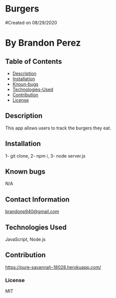 
# Burgers
    
#Created on 08/29/2020

# By Brandon Perez


## Table of Contents
* [Description](#Description)
* [Installation](#Installation)
* [Knoun-bugs](#Known-bugs)
* [Technologies-Used](#Technologies-Used)
* [Contribution](#Contribution)
* [License](License)

## Description 
This app allows users to track the burgers they eat.
    
## Installation
1- git clone, 2- npm i, 3- node server.js
    
## Known bugs
N/A
    
## Contact Information
brandonp940@gmail.com
    
## Technologies Used 
JavaScript, Node.js
    
## Contribution
https://pure-savannah-18028.herokuapp.com/
    
### License
MIT

